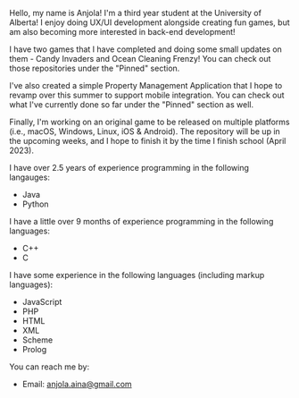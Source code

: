 Hello, my name is Anjola! I'm a third year student at the University of Alberta! I enjoy doing UX/UI development alongside creating fun games, but am also becoming more interested in back-end development!

I have two games that I have completed and doing some small updates on them - Candy Invaders and Ocean Cleaning Frenzy! You can check out those repositories under the "Pinned" section.

I've also created a simple Property Management Application that I hope to revamp over this summer to support mobile integration. You can check out what I've currently done so far under the "Pinned" section as well.

Finally, I'm working on an original game to be released on multiple platforms (i.e., macOS, Windows, Linux, iOS & Android). The repository will be up in the upcoming weeks, and I hope to finish it by the time I finish school (April 2023).

I have over 2.5 years of experience programming in the following langauges:
  - Java
  - Python

I have a little over 9 months of experience programming in the following languages:
  - C++
  - C

I have some experience in the following languages (including markup languages):
  - JavaScript
  - PHP
  - HTML
  - XML
  - Scheme
  - Prolog

You can reach me by:
  - Email: anjola.aina@gmail.com
 
<!---
anj0la/anj0la is a ✨ special ✨ repository because its `README.md` (this file) appears on your GitHub profile.
You can click the Preview link to take a look at your changes.
--->

